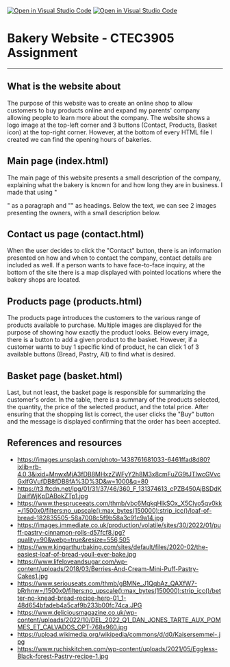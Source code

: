 [![Open in Visual Studio Code](https://classroom.github.com/assets/open-in-vscode-c66648af7eb3fe8bc4f294546bfd86ef473780cde1dea487d3c4ff354943c9ae.svg)](https://classroom.github.com/online_ide?assignment_repo_id=9959826&assignment_repo_type=AssignmentRepo)
[![Open in Visual Studio Code](https://classroom.github.com/assets/open-in-vscode-c66648af7eb3fe8bc4f294546bfd86ef473780cde1dea487d3c4ff354943c9ae.svg)](https://classroom.github.com/online_ide?assignment_repo_id=9959826&assignment_repo_type=AssignmentRepo)
# Bakery Website - CTEC3905  Assignment
- - - - 

## What is the website about ##

The purpose of this website was to create an online
shop to allow customers to buy products online and 
expand my parents' company allowing people to learn
more about the company. The website shows a logo image at
the top-left corner and 3 buttons (Contact, Products, Basket
icon) at the top-right corner. However, at the bottom of every
HTML file I created we can find the opening hours of bakeries.

## Main page (index.html) ##

The main page of this website presents a small description of
the company, explaining what the bakery is known for and how
long they are in business. I made that using "<p>" as a
paragraph and "<h>" as headings. Below the text, we can see 2 
images presenting the owners, with a small description below.

## Contact us page (contact.html) ##

When the user decides to click the "Contact" button, there is an
information presented on how and when to contact the company,
contact details are included as well. If a person wants to have
face-to-face inquiry, at the bottom of the site there is a map
displayed with pointed locations where the bakery shops are 
located.

## Products page (products.html) ##

The products page introduces the customers to the various range of
products available to purchase. Multiple images are displayed for the
purpose of showing how exactly the product looks. Below every image,
there is a button to add a given product to the basket. However, if
a customer wants to buy 1 specific kind of product, he can click 1 of 3
available buttons (Bread, Pastry, All) to find what is desired.

## Basket page (basket.html) ##

Last, but not least, the basket page is responsible for summarizing the
customer's order. In the table, there is a summary of the products selected,
the quantity, the price of the selected product, and the total price. After ensuring
that the shopping list is correct, the user clicks the "Buy" button and the message
is displayed confirming that the order has been accepted.

## References and resources ##
- https://images.unsplash.com/photo-1438761681033-6461ffad8d80?ixlib=rb-4.0.3&ixid=MnwxMjA3fDB8MHxzZWFyY2h8M3x8cmFuZG9tJTIwcGVvcGxlfGVufDB8fDB8fA%3D%3D&w=1000&q=80
- https://t3.ftcdn.net/jpg/01/31/37/46/360_F_131374613_cPZB450AjBSDdKDaiifWjKpDABokZTp1.jpg
- https://www.thespruceeats.com/thmb/vbc6MqkqHlkSOx_X5Clyo5qv0kk=/1500x0/filters:no_upscale():max_bytes(150000):strip_icc()/loaf-of-bread-182835505-58a7008c5f9b58a3c91c9a14.jpg
- https://images.immediate.co.uk/production/volatile/sites/30/2022/01/puff-pastry-cinnamon-rolls-d57fcf8.jpg?quality=90&webp=true&resize=556,505
- https://www.kingarthurbaking.com/sites/default/files/2020-02/the-easiest-loaf-of-bread-youll-ever-bake.jpg
- https://www.lifeloveandsugar.com/wp-content/uploads/2018/03/Berries-And-Cream-Mini-Puff-Pastry-Cakes1.jpg
- https://www.seriouseats.com/thmb/gBMNe_J1QqbAz_QAXfW7-bRrhnw=/1500x0/filters:no_upscale():max_bytes(150000):strip_icc()/better-no-knead-bread-recipe-hero-01_1-48d654bfadeb4a5caf9b233b00fc74ca.JPG
- https://www.deliciousmagazine.co.uk/wp-content/uploads/2022/10/DEL_2022_Q1_DAN_JONES_TARTE_AUX_POMMES_ET_CALVADOS_OPT-768x960.jpg
- https://upload.wikimedia.org/wikipedia/commons/d/d0/Kaisersemmel-.jpg
- https://www.ruchiskitchen.com/wp-content/uploads/2021/05/Eggless-Black-forest-Pastry-recipe-1.jpg
